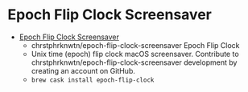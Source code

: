 # Epoch Flip Clock Screensaver
- [Epoch Flip Clock Screensaver](https://github.com/chrstphrknwtn/epoch-flip-clock-screensaver/)
  -  chrstphrknwtn/epoch-flip-clock-screensaver Epoch Flip Clock
  - Unix time (epoch) flip clock macOS screensaver. Contribute to chrstphrknwtn/epoch-flip-clock-screensaver development by creating an account on GitHub.
  - `brew cask install epoch-flip-clock`
